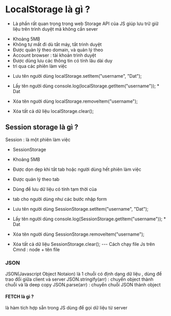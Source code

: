 # LocalStorage là gì ?

- Là phần rất quan trọng trong web Storage API của JS giúp lưu trữ giữ liệu trên trình duyệt mà không cần sever

* Khoảng 5MB
* Không tự mất đi dù tắt máy, tắt trình duyệt
* Được quản lý theo domain, và quản lý theo
* Account browser : tài khoản trình duyệt
* Được dùng lưu các thông tin có tính lâu dài duy
* trì qua các phiên làm việc

- Lưu tên người dùng
  localStorage.setItem("username", "Dat");

- Lấy tên người dùng
  console.log(localStorage.getItem("username")); \* Dat

- Xóa tên người dùng
  localStorage.removeItem("username");

- Xóa tất cả dữ liệu
  localStorage.clear();

## Session storage là gì ?

Session : là một phiên làm việc

- SessionStorage
- Khoảng 5MB
- Được dọn dẹp khi tắt tab hoặc người dùng hết phiên làm việc
- Được quản lý theo tab
- Dùng để lưu dữ liệu có tính tạm thời của
- tab cho người dùng như các bước nhập form

- Lưu tên người dùng
  SessionStorage.setItem("username", "Dat");

- Lấy tên người dùng
  console.log(SessionStorage.getItem("username")); \* Dat

- Xóa tên người dùng
  SessionStorage.removeItem("username");

- Xóa tất cả dữ liệu
  SessionStorage.clear();
  --- Cách chạy file Js trên Cmnd : node + tên file

### JSON

JSON(Javascript Object Notaion) là 1 chuỗi có định dạng dữ liệu , dùng để trao đổi giữa client và server
JSON.stringify(arr) : chuyển object thành chuỗi và là deep copy
JSON.parse(arr) : chuyển chuỗi JSON thành object

#### FETCH là gì ?

là hàm tích hợp sẵn trong JS dùng để gọi dữ liệu từ server
